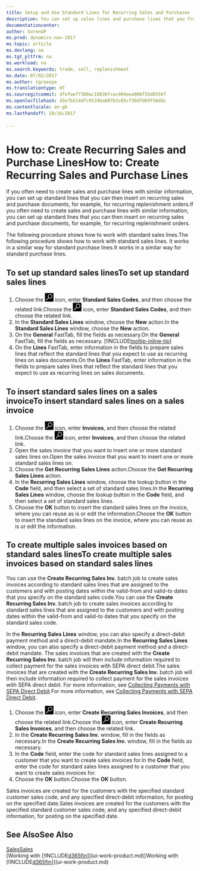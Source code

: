 ```yaml
---
title: Setup and Use Standard Lines for Recurring Sales and Purchases
description: You can set up sales lines and purchase lines that you frequently make and then insert them on sales and purchase documents to quickly fill the lines with standard information.
documentationcenter: 
author: SorenGP
ms.prod: dynamics-nav-2017
ms.topic: article
ms.devlang: na
ms.tgt_pltfrm: na
ms.workload: na
ms.search.keywords: trade, sell, replenishment
ms.date: 07/02/2017
ms.author: sgroespe
ms.translationtype: HT
ms.sourcegitcommit: 4fefaef7380ac10836fcac404eea006f55d8556f
ms.openlocfilehash: d3e7b514dfc91346a697b3c85cf36d7d69f56ddc
ms.contentlocale: en-gb
ms.lasthandoff: 10/16/2017

---
```

# <a name="how-to-create-recurring-sales-and-purchase-lines"></a><span data-ttu-id="3a1fe-103">How to: Create Recurring Sales and Purchase Lines</span><span class="sxs-lookup"><span data-stu-id="3a1fe-103">How to: Create Recurring Sales and Purchase Lines</span></span>
<span data-ttu-id="3a1fe-104">If you often need to create sales and purchase lines with similar information, you can set up standard lines that you can then insert on recurring sales and purchase documents, for example, for recurring replenishment orders.</span><span class="sxs-lookup"><span data-stu-id="3a1fe-104">If you often need to create sales and purchase lines with similar information, you can set up standard lines that you can then insert on recurring sales and purchase documents, for example, for recurring replenishment orders.</span></span>  

<span data-ttu-id="3a1fe-105">The following procedure shows how to work with standard sales lines.</span><span class="sxs-lookup"><span data-stu-id="3a1fe-105">The following procedure shows how to work with standard sales lines.</span></span> <span data-ttu-id="3a1fe-106">It works in a similar way for standard purchase lines.</span><span class="sxs-lookup"><span data-stu-id="3a1fe-106">It works in a similar way for standard purchase lines.</span></span>  

## <a name="to-set-up-standard-sales-lines"></a><span data-ttu-id="3a1fe-107">To set up standard sales lines</span><span class="sxs-lookup"><span data-stu-id="3a1fe-107">To set up standard sales lines</span></span>  
1. <span data-ttu-id="3a1fe-108">Choose the ![Search for Page or Report](media/ui-search/search_small.png "Search for Page or Report icon") icon, enter **Standard Sales Codes**, and then choose the related link.</span><span class="sxs-lookup"><span data-stu-id="3a1fe-108">Choose the ![Search for Page or Report](media/ui-search/search_small.png "Search for Page or Report icon") icon, enter **Standard Sales Codes**, and then choose the related link.</span></span>  
2. <span data-ttu-id="3a1fe-109">In the **Standard Sales Lines** window, choose the **New** action.</span><span class="sxs-lookup"><span data-stu-id="3a1fe-109">In the **Standard Sales Lines** window, choose the **New** action.</span></span>  
3. <span data-ttu-id="3a1fe-110">On the **General** FastTab, fill the fields as necessary.</span><span class="sxs-lookup"><span data-stu-id="3a1fe-110">On the **General** FastTab, fill the fields as necessary.</span></span> [!INCLUDE[tooltip-inline-tip](includes/tooltip-inline-tip_md.md)]  
4. <span data-ttu-id="3a1fe-111">On the **Lines** FastTab, enter information in the fields to prepare sales lines that reflect the standard lines that you expect to use as recurring lines on sales documents.</span><span class="sxs-lookup"><span data-stu-id="3a1fe-111">On the **Lines** FastTab, enter information in the fields to prepare sales lines that reflect the standard lines that you expect to use as recurring lines on sales documents.</span></span>  

## <a name="to-insert-standard-sales-lines-on-a-sales-invoice"></a><span data-ttu-id="3a1fe-112">To insert standard sales lines on a sales invoice</span><span class="sxs-lookup"><span data-stu-id="3a1fe-112">To insert standard sales lines on a sales invoice</span></span>
1. <span data-ttu-id="3a1fe-113">Choose the ![Search for Page or Report](media/ui-search/search_small.png "Search for Page or Report icon") icon, enter **Invoices**, and then choose the related link.</span><span class="sxs-lookup"><span data-stu-id="3a1fe-113">Choose the ![Search for Page or Report](media/ui-search/search_small.png "Search for Page or Report icon") icon, enter **Invoices**, and then choose the related link.</span></span>
2. <span data-ttu-id="3a1fe-114">Open the sales invoice that you want to insert one or more standard sales lines on.</span><span class="sxs-lookup"><span data-stu-id="3a1fe-114">Open the sales invoice that you want to insert one or more standard sales lines on.</span></span>
3. <span data-ttu-id="3a1fe-115">Choose the **Get Recurring Sales Lines** action.</span><span class="sxs-lookup"><span data-stu-id="3a1fe-115">Choose the **Get Recurring Sales Lines** action.</span></span>
4. <span data-ttu-id="3a1fe-116">In the **Recurring Sales Lines** window, choose the lookup button in the **Code** field, and then select a set of standard sales lines.</span><span class="sxs-lookup"><span data-stu-id="3a1fe-116">In the **Recurring Sales Lines** window, choose the lookup button in the **Code** field, and then select a set of standard sales lines.</span></span>
5. <span data-ttu-id="3a1fe-117">Choose the **OK** button to insert the standard sales lines on the invoice, where you can reuse as is or edit the information.</span><span class="sxs-lookup"><span data-stu-id="3a1fe-117">Choose the **OK** button to insert the standard sales lines on the invoice, where you can reuse as is or edit the information.</span></span>

## <a name="to-create-multiple-sales-invoices-based-on-standard-sales-lines"></a><span data-ttu-id="3a1fe-118">To create multiple sales invoices based on standard sales lines</span><span class="sxs-lookup"><span data-stu-id="3a1fe-118">To create multiple sales invoices based on standard sales lines</span></span>
<span data-ttu-id="3a1fe-119">You can use the **Create Recurring Sales Inv.** batch job to create sales invoices according to standard sales lines that are assigned to the customers and with posting dates within the valid-from and valid-to dates that you specify on the standard sales code.</span><span class="sxs-lookup"><span data-stu-id="3a1fe-119">You can use the **Create Recurring Sales Inv.** batch job to create sales invoices according to standard sales lines that are assigned to the customers and with posting dates within the valid-from and valid-to dates that you specify on the standard sales code.</span></span>

<span data-ttu-id="3a1fe-120">In the **Recurring Sales Lines** window, you can also specify a direct-debit payment method and a direct-debit mandate.</span><span class="sxs-lookup"><span data-stu-id="3a1fe-120">In the **Recurring Sales Lines** window, you can also specify a direct-debit payment method and a direct-debit mandate.</span></span> <span data-ttu-id="3a1fe-121">The sales invoices that are created with the **Create Recurring Sales Inv.** batch job will then include information required to collect payment for the sales invoices with SEPA direct debit.</span><span class="sxs-lookup"><span data-stu-id="3a1fe-121">The sales invoices that are created with the **Create Recurring Sales Inv.** batch job will then include information required to collect payment for the sales invoices with SEPA direct debit.</span></span> <span data-ttu-id="3a1fe-122">For more information, see [Collecting Payments with SEPA Direct Debit](finance-collect-payments-with-sepa-direct-debit.md).</span><span class="sxs-lookup"><span data-stu-id="3a1fe-122">For more information, see [Collecting Payments with SEPA Direct Debit](finance-collect-payments-with-sepa-direct-debit.md).</span></span>

1. <span data-ttu-id="3a1fe-123">Choose the ![Search for Page or Report](media/ui-search/search_small.png "Search for Page or Report icon") icon, enter **Create Recurring Sales Invoices**, and then choose the related link.</span><span class="sxs-lookup"><span data-stu-id="3a1fe-123">Choose the ![Search for Page or Report](media/ui-search/search_small.png "Search for Page or Report icon") icon, enter **Create Recurring Sales Invoices**, and then choose the related link.</span></span>
2. <span data-ttu-id="3a1fe-124">In the **Create Recurring Sales Inv.** window, fill in the fields as necessary.</span><span class="sxs-lookup"><span data-stu-id="3a1fe-124">In the **Create Recurring Sales Inv.** window, fill in the fields as necessary.</span></span>
3. <span data-ttu-id="3a1fe-125">In the **Code** field, enter the code for standard sales lines assigned to a customer that you want to create sales invoices for.</span><span class="sxs-lookup"><span data-stu-id="3a1fe-125">In the **Code** field, enter the code for standard sales lines assigned to a customer that you want to create sales invoices for.</span></span>
4. <span data-ttu-id="3a1fe-126">Choose the **OK** button.</span><span class="sxs-lookup"><span data-stu-id="3a1fe-126">Choose the **OK** button.</span></span>

<span data-ttu-id="3a1fe-127">Sales invoices are created for the customers with the specified standard customer sales code, and any specified direct-debit information, for posting on the specified date.</span><span class="sxs-lookup"><span data-stu-id="3a1fe-127">Sales invoices are created for the customers with the specified standard customer sales code, and any specified direct-debit information, for posting on the specified date.</span></span>

## <a name="see-also"></a><span data-ttu-id="3a1fe-128">See Also</span><span class="sxs-lookup"><span data-stu-id="3a1fe-128">See Also</span></span>  
[<span data-ttu-id="3a1fe-129">Sales</span><span class="sxs-lookup"><span data-stu-id="3a1fe-129">Sales</span></span>](sales-manage-sales.md)  
<span data-ttu-id="3a1fe-130">[Working with [!INCLUDE[d365fin](includes/d365fin_md.md)]](ui-work-product.md)</span><span class="sxs-lookup"><span data-stu-id="3a1fe-130">[Working with [!INCLUDE[d365fin](includes/d365fin_md.md)]](ui-work-product.md)</span></span>

